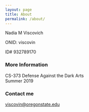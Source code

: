 ```yaml
---
layout: page
title: About
permalink: /about/
---
```


Nadia M Viscovich

ONID: viscovin

ID# 932789170

### More Information

CS-373 Defense Against the Dark Arts   
Summer 2019

### Contact me

[viscovin@oregonstate.edu](mailto:viscovin@oregonstate.edu)
